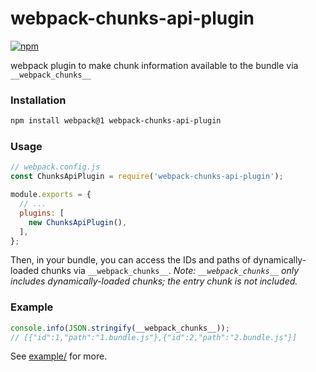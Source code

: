 # webpack-chunks-api-plugin
[![npm](https://img.shields.io/npm/v/webpack-chunks-api-plugin.svg)](https://www.npmjs.com/package/webpack-chunks-api-plugin)

webpack plugin to make chunk information available to the bundle via `__webpack_chunks__`

### Installation
```bash
npm install webpack@1 webpack-chunks-api-plugin
```

### Usage
```js
// webpack.config.js
const ChunksApiPlugin = require('webpack-chunks-api-plugin');

module.exports = {
  // ...
  plugins: [
    new ChunksApiPlugin(),
  ],
};
```

Then, in your bundle, you can access the IDs and paths of dynamically-loaded chunks via `__webpack_chunks__`. *Note: `__webpack_chunks__` only includes dynamically-loaded chunks; the entry chunk is not included.*

### Example
```js
console.info(JSON.stringify(__webpack_chunks__));
// [{"id":1,"path":"1.bundle.js"},{"id":2,"path":"2.bundle.js"}]
```

See [example/](example) for more.
